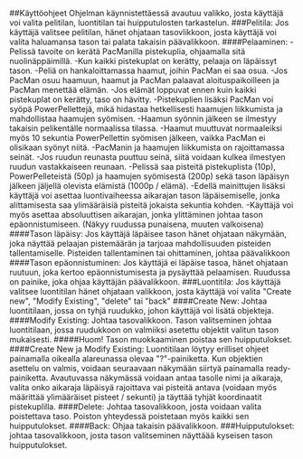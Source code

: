##Käyttöohjeet
Ohjelman käynnistettäessä avautuu valikko, josta käyttäjä voi valita pelitilan, luontitilan tai huipputulosten tarkastelun.
###Pelitila:
Jos käyttäjä valitsee pelitilan, hänet ohjataan tasovlikkoon, josta käyttäjä voi valita haluamansa tason tai palata takaisin päävalikkoon.
####Pelaaminen:
-Pelissä tavoite on kerätä PacManilla pistekuplia, ohjaamalla sitä nuolinäppäimillä.
-Kun kaikki pistekuplat on kerätty, pelaaja on läpäissyt tason.
-Peliä on hankaloittamassa haamut, joihin PacMan ei saa osua.
-Jos PacMan osuu haamuun, haamut ja PacMan palaavat aloituspaikoilleen ja PacMan menettää elämän.
-Jos elämät loppuvat ennen kuin kaikki pistekuplat on kerätty, taso on hävitty.
-Pistekuplien lisäksi PacMan voi syöpä PowerPellettejä, mikä hidastaa hetkellisesti haamujen liikkumista ja mahdollistaa haamujen syömisen.
-Haamun syönnin jälkeen se ilmestyy takaisin pelikentälle normaalissa tilassa.
-Haamut muuttuvat normaaleiksi myös 10 sekuntia PowerPellettin syömisen jälkeen, vaikka PacMan ei olisikaan syönyt niitä.
-PacManin ja haamujen liikkumista on rajoittamassa seinät.
-Jos ruudun reunasta puuttuu seinä, siitä voidaan kulkea ilmestyen ruudun vastakkaiseen reunaan.
-Pelissä saa pisteitä pistekuplista (10p), PowerPelleteistä (50p) ja haamujen syömisestä (200p) sekä tason läpäisyn jälkeen jäljellä olevista elämistä (1000p / elämä).
-Edellä mainittujen lisäksi käyttäjä voi asettaa luontivaiheessa aikarajan tason läpäisemiselle, jonka alittamisesta saa ylimääräisiä pisteitä jokaista sekuntia kohden.
-Käyttäjä voi myös asettaa absoluuttisen aikarajan, jonka ylittäminen johtaa tason epäonnistumiseen. (Näkyy ruudussa punaisena, muuten valkoisena)
####Tason läpäisy:
Jos käyttäjä läpäisee tason hänet ohjataan näkymään, joka näyttää pelaajan pistemäärän ja tarjoaa mahdollisuuden pisteiden tallentamiselle. Pisteiden tallentaminen tai ohittaminen, johtaa päävalikkoon
####Tason epäonnistuminen:
Jos käyttäjä ei läpäise tasoa, hänet ohjataan ruutuun, joka kertoo epäonnistumisesta ja pysäyttää pelaamisen. Ruudussa on painike, joka ohjaa käyttäjän päävalikkoon.
###Luontitila:
Jos käyttäjä valitsee luontitilan hänet ohjataan valikkoon, josta käyttäjä voi valita "Create new", "Modify Existing", "delete" tai "back"
####Create New:
Johtaa luontitilaan, jossa on tyhjä ruudukko, johon käyttäjä voi lisätä objekteja.
####Modify Existing:
Johtaa tasovalikkoon. Tason valitseminen johtaa luontitilaan, jossa ruudukkoon on valmiiksi asetettu objektit valitun tason mukaisesti.
#####Huom!
Tason muokkaaminen poistaa sen huipputulokset.
####Create New ja Modify Existing:
Luontitilaan löytyy erilliset ohjeet painamalla oikealla alareunassa olevaa "?"-painiketta.
Kun objektien asettelu on valmis, voidaan seuraavaan näkymään siirtyä painamalla ready-painiketta.
Avautuvassa näkymässä voidaan antaa tasolle nimi ja aikaraja, valita onko aikaraja läpäisyä rajoittava vai pisteitä antava (voidaan myös määrittää ylimääräiset pisteet / sekunti) ja täyttää tyhjät koordinaatit pistekuplilla.
####Delete:
Johtaa tasovalikkoon, josta voidaan valita poistettava taso. Poiston yhteydessä poistetaan myös kaikki sen huipputulokset.
####Back:
Ohjaa takaisin päävalikkoon.
###Huipputulokset:
johtaa tasovalikkoon, josta tason valitseminen näyttäää kyseisen tason huipputulokset.
